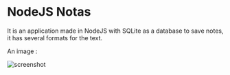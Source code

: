 # NodeJS Notas

It is an application made in NodeJS with SQLite as a database to save notes, it has several formats for the text.

An image :

![screenshot](https://blogger.googleusercontent.com/img/b/R29vZ2xl/AVvXsEilfm8zaRffuD_bytqdPa6r-cL2XYamCwXOkfb37oglCP8RzE6hKW5tC_fYWCga8cumO96xD8Si_DavEN18GC5aqbutBj2vhbUNRc7EkJoYaAn0VtIpBgnCMBDaAXZvmrjWVzO4y2JqEym6oVEKfRh9phenULfrz5GDc1DapEk6d6Av62SXFyIPCVM8/s1919/notas.png)
